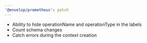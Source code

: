 ```yaml
---
'@envelop/prometheus': patch
---
```


- Ability to hide operationName and operationType in the labels
- Count schema changes
- Catch errors during the context creation
